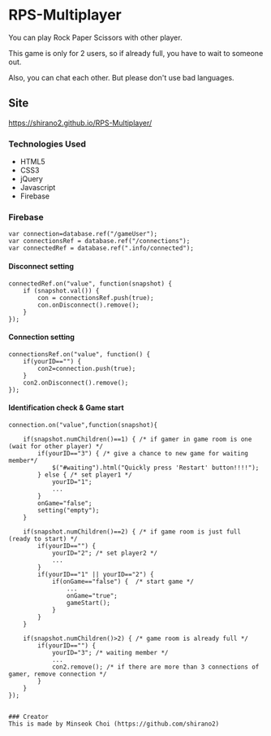# RPS-Multiplayer

You can play Rock Paper Scissors with other player.

This game is only for 2 users, so if already full, you have to wait to someone out.

Also, you can chat each other. But please don't use bad languages.

## Site
https://shirano2.github.io/RPS-Multiplayer/


### Technologies Used

* HTML5
* CSS3
* jQuery
* Javascript
* Firebase


### Firebase

```
var connection=database.ref("/gameUser");
var connectionsRef = database.ref("/connections");
var connectedRef = database.ref(".info/connected");
 ```
 
#### Disconnect setting

```
connectedRef.on("value", function(snapshot) {
    if (snapshot.val()) {
        con = connectionsRef.push(true);
        con.onDisconnect().remove();
    }
});
```

#### Connection setting

```
connectionsRef.on("value", function() {
    if(yourID=="") {
        con2=connection.push(true);
    }
    con2.onDisconnect().remove(); 
});
```


#### Identification check & Game start

```
connection.on("value",function(snapshot){

    if(snapshot.numChildren()==1) { /* if gamer in game room is one (wait for other player) */
        if(yourID=="3") { /* give a chance to new game for waiting member*/
            $("#waiting").html("Quickly press 'Restart' button!!!!");
        } else { /* set player1 */
            yourID="1";
            ...
        }
        onGame="false";
        setting("empty");
    } 
    
    if(snapshot.numChildren()==2) { /* if game room is just full (ready to start) */
        if(yourID=="") {
            yourID="2"; /* set player2 */
            ...
        } 
        if(yourID=="1" || yourID=="2") {
            if(onGame=="false") {  /* start game */
                ...
                onGame="true";
                gameStart();
            } 
        }
    }
    
    if(snapshot.numChildren()>2) { /* game room is already full */
        if(yourID=="") {
            yourID="3"; /* waiting member */
            ...
            con2.remove(); /* if there are more than 3 connections of gamer, remove connection */ 
        } 
    }
});


### Creator
This is made by Minseok Choi (https://github.com/shirano2)
